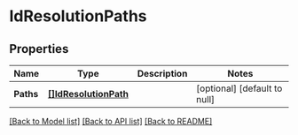 # IdResolutionPaths

## Properties
Name | Type | Description | Notes
------------ | ------------- | ------------- | -------------
**Paths** | [**[]IdResolutionPath**](IdResolutionPath.md) |  | [optional] [default to null]

[[Back to Model list]](../README.md#documentation-for-models) [[Back to API list]](../README.md#documentation-for-api-endpoints) [[Back to README]](../README.md)


